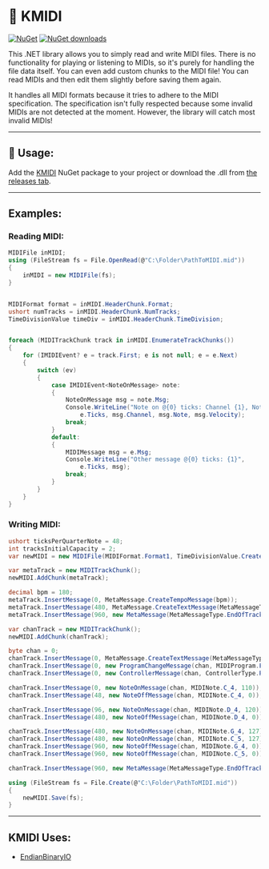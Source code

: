 ﻿# 📖 KMIDI

[![NuGet](https://img.shields.io/nuget/v/KMIDI.svg)](https://www.nuget.org/packages/KMIDI)
[![NuGet downloads](https://img.shields.io/nuget/dt/KMIDI)](https://www.nuget.org/packages/KMIDI)

This .NET library allows you to simply read and write MIDI files.
There is no functionality for playing or listening to MIDIs, so it's purely for handling the file data itself.
You can even add custom chunks to the MIDI file!
You can read MIDIs and then edit them slightly before saving them again.

It handles all MIDI formats because it tries to adhere to the MIDI specification.
The specification isn't fully respected because some invalid MIDIs are not detected at the moment.
However, the library will catch most invalid MIDIs!

----
## 🚀 Usage:
Add the [KMIDI](https://www.nuget.org/packages/KMIDI) NuGet package to your project or download the .dll from [the releases tab](https://github.com/Kermalis/KMIDI/releases).

----
## Examples:

### Reading MIDI:
```cs
MIDIFile inMIDI;
using (FileStream fs = File.OpenRead(@"C:\Folder\PathToMIDI.mid"))
{
	inMIDI = new MIDIFile(fs);
}


MIDIFormat format = inMIDI.HeaderChunk.Format;
ushort numTracks = inMIDI.HeaderChunk.NumTracks;
TimeDivisionValue timeDiv = inMIDI.HeaderChunk.TimeDivision;


foreach (MIDITrackChunk track in inMIDI.EnumerateTrackChunks())
{
	for (IMIDIEvent? e = track.First; e is not null; e = e.Next)
	{
		switch (ev)
		{
			case IMIDIEvent<NoteOnMessage> note:
			{
				NoteOnMessage msg = note.Msg;
				Console.WriteLine("Note on @{0} ticks: Channel {1}, Note {2}, Velocity {3}",
					e.Ticks, msg.Channel, msg.Note, msg.Velocity);
				break;
			}
			default:
			{
				MIDIMessage msg = e.Msg;
				Console.WriteLine("Other message @{0} ticks: {1}",
					e.Ticks, msg);
				break;
			}
		}
	}
}
```

### Writing MIDI:
```cs
ushort ticksPerQuarterNote = 48;
int tracksInitialCapacity = 2;
var newMIDI = new MIDIFile(MIDIFormat.Format1, TimeDivisionValue.CreatePPQN(ticksPerQuarterNote), tracksInitialCapacity);

var metaTrack = new MIDITrackChunk();
newMIDI.AddChunk(metaTrack);

decimal bpm = 180;
metaTrack.InsertMessage(0, MetaMessage.CreateTempoMessage(bpm));
metaTrack.InsertMessage(480, MetaMessage.CreateTextMessage(MetaMessageType.Marker, "Halfway!"));
metaTrack.InsertMessage(960, new MetaMessage(MetaMessageType.EndOfTrack, Array.Empty<byte>()));

var chanTrack = new MIDITrackChunk();
newMIDI.AddChunk(chanTrack);

byte chan = 0;
chanTrack.InsertMessage(0, MetaMessage.CreateTextMessage(MetaMessageType.TrackName, "First Track"));
chanTrack.InsertMessage(0, new ProgramChangeMessage(chan, MIDIProgram.FrenchHorn));
chanTrack.InsertMessage(0, new ControllerMessage(chan, ControllerType.Pan, 80));

chanTrack.InsertMessage(0, new NoteOnMessage(chan, MIDINote.C_4, 110));
chanTrack.InsertMessage(48, new NoteOffMessage(chan, MIDINote.C_4, 0));

chanTrack.InsertMessage(96, new NoteOnMessage(chan, MIDINote.D_4, 120));
chanTrack.InsertMessage(480, new NoteOffMessage(chan, MIDINote.D_4, 0));

chanTrack.InsertMessage(480, new NoteOnMessage(chan, MIDINote.G_4, 127));
chanTrack.InsertMessage(480, new NoteOnMessage(chan, MIDINote.C_5, 127));
chanTrack.InsertMessage(960, new NoteOffMessage(chan, MIDINote.G_4, 0));
chanTrack.InsertMessage(960, new NoteOffMessage(chan, MIDINote.C_5, 0));

chanTrack.InsertMessage(960, new MetaMessage(MetaMessageType.EndOfTrack, Array.Empty<byte>()));

using (FileStream fs = File.Create(@"C:\Folder\PathToMIDI.mid"))
{
	newMIDI.Save(fs);
}
```

----
## KMIDI Uses:
* [EndianBinaryIO](https://github.com/Kermalis/EndianBinaryIO)